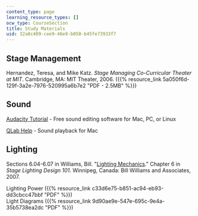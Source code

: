 ```yaml
---
content_type: page
learning_resource_types: []
ocw_type: CourseSection
title: Study Materials
uid: 32a8c409-cee9-46e9-b050-b45fe73933f7
---
```


Stage Management
----------------

Hernandez, Teresa, and Mike Katz. _Stage Managing Co-Curricular Theater at MIT_. Cambridge, MA: MIT Theater, 2006. ({{% resource_link 5a050f6d-129f-3a2e-7976-520995a6b7e2 "PDF - 2.5MB" %}})

Sound
-----

[Audacity Tutorial](http://audacity.sourceforge.net/manual-1.2/tutorials.html) - Free sound editing software for Mac, PC, or Linux

[QLab Help](http://figure53.com/qlab/documentation/) - Sound playback for Mac

Lighting
--------

Sections 6.04-6.07 in Williams, Bill. "[Lighting Mechanics](http://billwilliams.ca/resources/sld/sld-600.htm)." Chapter 6 in _Stage Lighting Design 101_. Winnipeg, Canada: Bill Williams and Associates, 2007.

Lighting Power ({{% resource_link c33d6e75-b851-ac94-eb93-dd3cbcc47bbf "PDF" %}})  
Light Diagrams ({{% resource_link 9d90ae9e-547e-695c-9e4a-35b5738ea2dc "PDF" %}})
